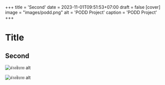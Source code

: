 +++
title = 'Second'
date = 2023-11-01T09:51:53+07:00
draft = false
[cover]  
  image = "images/podd.png"
  alt = 'PODD Project'
  caption = 'PODD Project'
+++

# Title
## Second

![คำอธิบาย alt](/posts/tn.png "เมาส์ชี้")

![คำอธิบาย alt](/images/tn.png "เมาส์ชี้")
